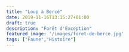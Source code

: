 ```yaml
---
title: "Loup à Bercé"
date: 2019-11-16T13:15:27+01:00
draft: true
description: "Forêt d'Exception"
featured_image: '/images/foret-de-berce.jpg'
tags: ["Faune","Histoire"]
---
```


